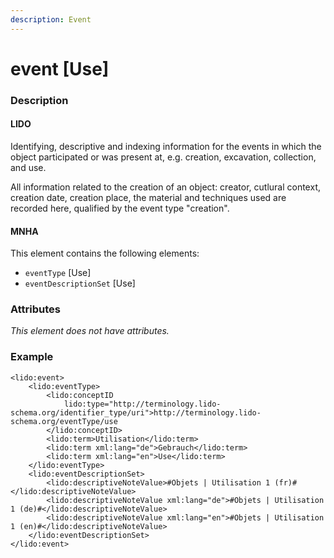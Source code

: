 ```yaml
---
description: Event
---
```


# event \[Use]

### Description

#### LIDO

Identifying, descriptive and indexing information for the events in which the object participated or was present at, e.g. creation, excavation, collection, and use.

All information related to the creation of an object: creator, cutlural context, creation date, creation place, the material and techniques used are recorded here, qualified by the event type "creation".

#### MNHA

This element contains the following elements:

* `eventType` \[Use]
* `eventDescriptionSet` \[Use]

### Attributes

_This element does not have attributes._

### Example

```markup
<lido:event>
    <lido:eventType>
        <lido:conceptID
            lido:type="http://terminology.lido-schema.org/identifier_type/uri">http://terminology.lido-schema.org/eventType/use
        </lido:conceptID>
        <lido:term>Utilisation</lido:term>
        <lido:term xml:lang="de">Gebrauch</lido:term>
        <lido:term xml:lang="en">Use</lido:term>
    </lido:eventType>
    <lido:eventDescriptionSet>
        <lido:descriptiveNoteValue>#Objets | Utilisation 1 (fr)#</lido:descriptiveNoteValue>
        <lido:descriptiveNoteValue xml:lang="de">#Objets | Utilisation 1 (de)#</lido:descriptiveNoteValue>
        <lido:descriptiveNoteValue xml:lang="en">#Objets | Utilisation 1 (en)#</lido:descriptiveNoteValue>
    </lido:eventDescriptionSet>
</lido:event>
```
